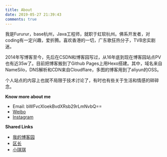 ```yaml
---
title: About
date: 2019-05-27 21:39:43
comments: true
---
```


我是Fururur，base杭州，Java工程师，就职于虹软杭州。佛系开发者，对coding有一定兴趣，爱折腾。喜欢香港的一切，广东歌狂热分子，TVB忠实剧迷。

2014年写博客至今，先后在CSDN和博客园写过，从16年底到现在博客园站点PV也有近35w了。目前把博客搬到了Github Pages上用Hexo搭建。其中，域名来自NameSilo，DNS解析和CDN来自Cloudflare，多图的博客用到了aliyun的OSS。

个人站点的内容上也就不局限于技术讨论了，有时也有些关于生活和情感的碎碎念。

**Know more about me**

- <i class="fa fa-envelope" aria-hidden="true"></i> Email: bWFvcXloekBvdXRsb29rLmNvbQ==
- <i class="fa fa-weibo" aria-hidden="true"></i> [Weibo](https://weibo.com/u/3160001350)
- <i class="fa fa-instagram" aria-hidden="true"></i> [Instagram](https://www.instagram.com/_fururur)

**Shared Links**

- [<i class="fa fa-link" aria-hidden="true"></i> 我的博客园](https://www.cnblogs.com/Sinte-Beuve/)    
- [<i class="fa fa-link" aria-hidden="true"></i> 区长](https://fucknmb.com/) 
- [<i class="fa fa-link" aria-hidden="true"></i> 小琪琪](https://mobius.fun/)